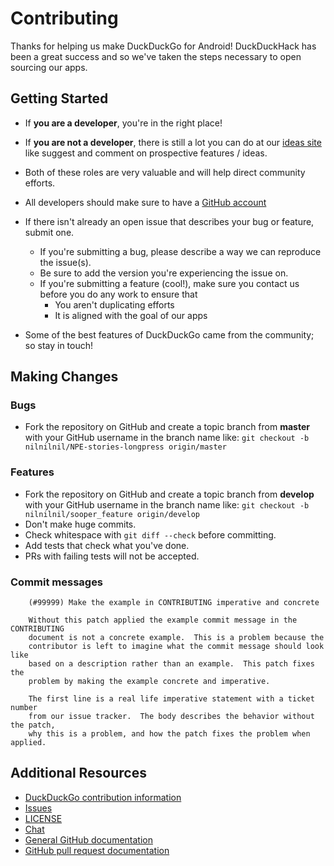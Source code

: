 # Contributing

Thanks for helping us make DuckDuckGo for Android! DuckDuckHack has been a
great success and so we've taken the steps necessary to open sourcing our apps.

## Getting Started

* If **you are a developer**, you're in the right place!
* If **you are not a developer**, there is still a lot you can do at our [ideas site](http://ideas.duckduckhack.com/) like suggest and comment on prospective features / ideas.
* Both of these roles are very valuable and will help direct community efforts.

* All developers should make sure to have a [GitHub account](https://github.com/signup/free)
* If there isn't already an open issue that describes your bug or feature, submit one.
  * If you're submitting a bug, please describe a way we can reproduce the issue(s).
  * Be sure to add the version you're experiencing the issue on.
  * If you're submitting a feature (cool!), make sure you contact us before you do any work to ensure that
    * You aren't duplicating efforts
    * It is aligned with the goal of our apps
* Some of the best features of DuckDuckGo came from the community; so stay in touch!


## Making Changes

### **Bugs**
  * Fork the repository on GitHub and create a topic branch from **master** with your GitHub username in the branch name like:
  `git checkout -b nilnilnil/NPE-stories-longpress origin/master`
### **Features**
  * Fork the repository on GitHub and create a topic branch from **develop** with your GitHub username in the branch name like:
  `git checkout -b nilnilnil/sooper_feature origin/develop`
* Don't make huge commits.
* Check whitespace with `git diff --check` before committing.
* Add tests that check what you've done.
* PRs with failing tests will not be accepted.

### Commit messages

````
    (#99999) Make the example in CONTRIBUTING imperative and concrete

    Without this patch applied the example commit message in the CONTRIBUTING
    document is not a concrete example.  This is a problem because the
    contributor is left to imagine what the commit message should look like
    based on a description rather than an example.  This patch fixes the
    problem by making the example concrete and imperative.

    The first line is a real life imperative statement with a ticket number
    from our issue tracker.  The body describes the behavior without the patch,
    why this is a problem, and how the patch fixes the problem when applied.
````

## Additional Resources

* [DuckDuckGo contribution information](http://help.dukgo.com/customer/portal/articles/378777-contributing)
* [Issues]()
* [LICENSE]()
* [Chat](https://dukgo.com/blog/using-pidgin-with-xmpp-jabber)
* [General GitHub documentation](http://help.github.com/)
* [GitHub pull request documentation](http://help.github.com/send-pull-requests/)

